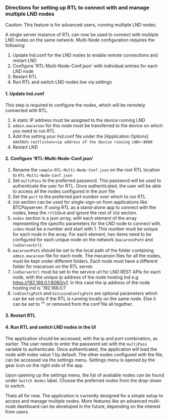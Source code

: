 ### Directions for setting up RTL to connect with and manage multiple LND nodes

Caution: This feature is for advanced users, running multiple LND nodes.

A single server instance of RTL can now be used to connect with multiple LND nodes on the same network. Multi-Node configuration requires the following:
1. Update lnd.conf for the LND nodes to enable remote connections and restart LND
2. Configure 'RTL-Multi-Node-Conf.json' with individual entries for each LND node
3. Restart RTL
4. Run RTL and switch LND nodes live via settings

#### 1. Update lnd.conf
This step is required to configure the nodes, which will be remotely connected with RTL.
1. A static IP address must be assigned to the device running LND
2. `admin.macaroon` for this node must be transferred to the device on which you need to run RTL
3. Add this setting your lnd.conf file under the [Application Options] section: `restlisten=<ip address of the device running LND>:8080`
4. Restart LND

#### 2. Configure 'RTL-Multi-Node-Conf.json'
1. Rename the `sample-RTL-Multi-Node-Conf.json` on the root RTL location to `RTL-Multi-Node-Conf.json`
2. Set `multiPass` to the preferred password. This password will be used to authenticate the user for RTL. Once authenticated, the user will be able to access all the nodes configured in the json file
3. Set the `port` to the preferred port number over which to run RTL
4. `SSO` section can be used for single-sign-on from applications like BTCPayserver. If using RTL as a stand-alone app to connect with the nodes, keep the `rtlSSO=0` and ignore the rest of `SSO` section.
5. `nodes` section is a json array, with each element of the array representing the specific parameters for the LND node to connect with. `index` must be a number and start with 1. This number must be unique for each node in the array. For each element, two items need to be configured for each unique node on the network (`macaroonPath` and `lndServerUrl`).
6. `macaroonPath` should be set to the local path of the folder containing `admin.macaroon` file for each node. The macaroon files for all the nodes, must be kept under different folders. Each node must have a different folder for macaroon on the RTL server.
7. `lndServerUrl` must be set to the service url for LND REST APIs for each node, with the unique ip address of the node hosting lnd e.g. https://192.168.0.1:8080/v1. In this case the ip address of the node hosting lnd is '192.168.0.1'
8. `lndConfigPath` and `bitcoindConfigPath` are optional parameters which can be set only if the RTL is running locally on the same node. Else it can be set to "" or removed from the conf file all together.

#### 3. Restart RTL

#### 4. Run RTL and switch LND nodes in the UI
The application should be accessed, with the ip and port combination, as earlier. The user needs to enter the password set with the `multiPass` variable to authenticate. Once authenticated, the application will load the node with index value 1 by default. The other nodes configured with the file, can be accessed via the settings menu. Settings menu is opened by the gear icon on the right side of the app.

Upon opening up the settings menu, the list of available nodes can be found under `Switch Nodes` label. Choose the preferred nodes from the drop-down to switch.

Thats all for now.
The application is currently designed for a simple setup to access and manage multiple nodes.
More features like an advanced multi-node dashboard can be developed in the future, depending on the interest from users.
